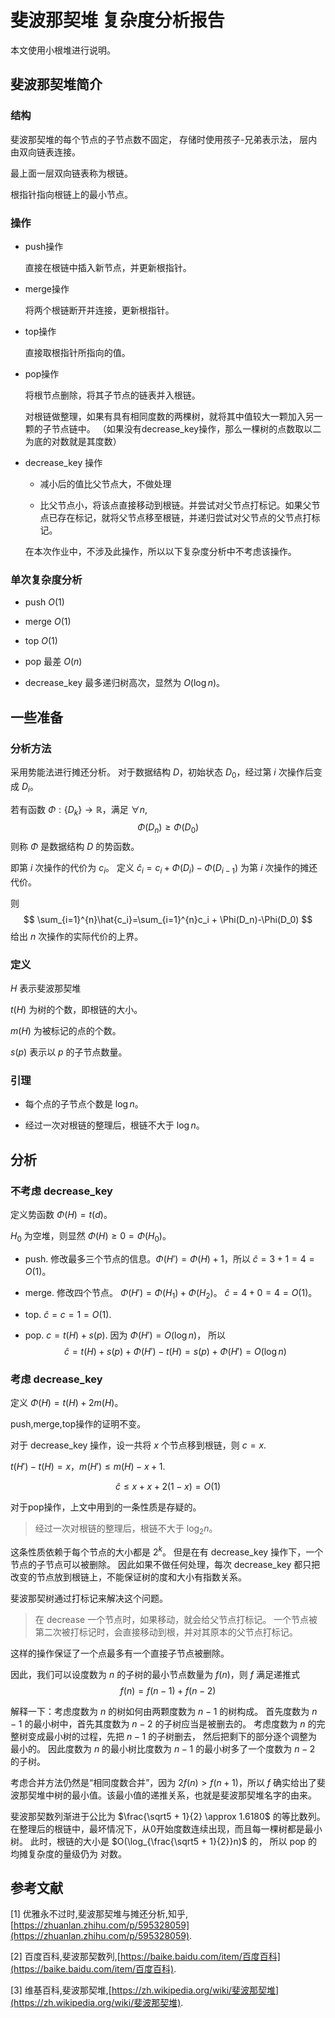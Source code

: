 # 斐波那契堆 复杂度分析报告

本文使用小根堆进行说明。

## 斐波那契堆简介

### 结构

斐波那契堆的每个节点的子节点数不固定，
存储时使用孩子-兄弟表示法，
层内由双向链表连接。

最上面一层双向链表称为根链。

根指针指向根链上的最小节点。

### 操作

* push操作

  直接在根链中插入新节点，并更新根指针。

* merge操作

  将两个根链断开并连接，更新根指针。

* top操作

  直接取根指针所指向的值。

* pop操作

  将根节点删除，将其子节点的链表并入根链。

  对根链做整理，如果有具有相同度数的两棵树，就将其中值较大一颗加入另一颗的子节点链中。
（如果没有decrease_key操作，那么一棵树的点数取以二为底的对数就是其度数）

* decrease_key 操作

  * 减小后的值比父节点大，不做处理

  * 比父节点小，将该点直接移动到根链。并尝试对父节点打标记。如果父节点已存在标记，就将父节点移至根链，并递归尝试对父节点的父节点打标记。

  在本次作业中，不涉及此操作，所以以下复杂度分析中不考虑该操作。

### 单次复杂度分析

* push $O(1)$

* merge $O(1)$

* top $O(1)$

* pop 最差 $O(n)$

* decrease_key 最多递归树高次，显然为 $O(\log n)$。

## 一些准备

### 分析方法

采用势能法进行摊还分析。
对于数据结构 $D$，初始状态 $D_0$，经过第 $i$ 次操作后变成 $D_i$。

若有函数 $\Phi:\{D_k\}\to \mathbb{R}$，满足 $\forall n$,
$$
\Phi(D_n)\ge \Phi(D_0)
$$
则称 $\Phi$ 是数据结构 $D$ 的势函数。

即第 $i$ 次操作的代价为 $c_i$。
定义 $\hat c_i = c_i + \Phi(D_i)-\Phi(D_{i-1})$ 为第 $i$ 次操作的摊还代价。

则
$$
\sum_{i=1}^{n}\hat{c_i}=\sum_{i=1}^{n}c_i + \Phi(D_n)-\Phi(D_0)
$$
给出 $n$ 次操作的实际代价的上界。

### 定义

$H$ 表示斐波那契堆

$t(H)$ 为树的个数，即根链的大小。

$m(H)$ 为被标记的点的个数。

$s(p)$ 表示以 $p$ 的子节点数量。

### 引理

* 每个点的子节点个数是 $\log n$。

* 经过一次对根链的整理后，根链不大于 $\log n$。

## 分析

### 不考虑 decrease_key

定义势函数
$\Phi(H)=t(d)$。

$H_0$ 为空堆，则显然 $\Phi(H)\ge 0=\Phi(H_0)$。

* push. 修改最多三个节点的信息。$\Phi(H')=\Phi(H)+1$，所以 $\hat{c}=3+1=4=O(1)$。

* merge. 修改四个节点。
 $\Phi(H')=\Phi(H_1)+\Phi(H_2)$。
 $\hat{c}=4+0=4=O(1)$。

* top. $\hat{c}=c=1=O(1)$.

* pop. $c=t(H)+s(p)$.
 因为 $\Phi(H')=O(\log n)$，
 所以
 $$
 \hat{c}=t(H)+s(p)+\Phi(H')-t(H)=s(p)+\Phi(H')=O(\log n)
 $$

### 考虑 decrease_key

定义 $\Phi(H)=t(H)+2m(H)$。

push,merge,top操作的证明不变。

对于 decrease_key 操作，设一共将 $x$ 个节点移到根链，则 $c = x$.

$t(H')-t(H)=x$，$m(H')\le m(H)-x+1$.

$$
\hat{c}\le x+x+2(1-x)=O(1)
$$


对于pop操作，上文中用到的一条性质是存疑的。

> 经过一次对根链的整理后，根链不大于 $\log_2 n$。

这条性质依赖于每个节点的大小都是 $2^k$。
但是在有 decrease_key 操作下，一个节点的子节点可以被删除。
因此如果不做任何处理，每次 decrease_key 都只把改变的节点放到根链上，不能保证树的度和大小有指数关系。


斐波那契树通过打标记来解决这个问题。

> 在 decrease 一个节点时，如果移动，就会给父节点打标记。
 一个节点被第二次被打标记时，会直接移动到根，并对其原本的父节点打标记。

这样的操作保证了一个点最多有一个直接子节点被删除。

因此，我们可以设度数为 $n$ 的子树的最小节点数量为 $f(n)$，则 $f$ 满足递推式
$$
f(n)=f(n-1)+f(n-2)
$$

解释一下：考虑度数为 $n$ 的树如何由两颗度数为 $n-1$ 的树构成。
首先度数为 $n-1$ 的最小树中，首先其度数为 $n-2$ 的子树应当是被删去的。
考虑度数为 $n$ 的完整树变成最小树的过程，先把 $n-1$ 的子树删去，
然后把剩下的部分逐个调整为最小的。
因此度数为 $n$ 的最小树比度数为 $n-1$ 的最小树多了一个度数为 $n-2$ 的子树。

考虑合并方法仍然是“相同度数合并”，因为 $2f(n)>f(n+1)$，所以 $f$ 确实给出了斐波那契堆中树的最小值。该最小值的递推关系，也就是斐波那契堆名字的由来。

斐波那契数列渐进于公比为 $\frac{\sqrt5 + 1}{2} \approx 1.6180$ 的等比数列。
在整理后的根链中，最坏情况下，从0开始度数连续出现，而且每一棵树都是最小树。
此时，根链的大小是 $O(\log_{\frac{\sqrt5 + 1}{2}}n)$ 的，
所以 pop 的均摊复杂度的量级仍为 对数。

## 参考文献

[1] 优雅永不过时,斐波那契堆与摊还分析,知乎,[https://zhuanlan.zhihu.com/p/595328059](https://zhuanlan.zhihu.com/p/595328059).

[2] 百度百科,斐波那契数列,[https://baike.baidu.com/item/百度百科](https://baike.baidu.com/item/百度百科).

[3] 维基百科,斐波那契堆,[https://zh.wikipedia.org/wiki/斐波那契堆](https://zh.wikipedia.org/wiki/斐波那契堆).
